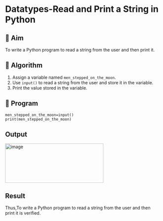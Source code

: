 # Datatypes-Read and Print a String in Python

## 🎯 Aim
To write a Python program to read a string from the user and then print it.

## 🧠 Algorithm
1. Assign a variable named `men_stepped_on_the_moon`.
2. Use `input()` to read a string from the user and store it in the variable.
3. Print the value stored in the variable.

## 🧾 Program
```
men_stepped_on_the_moon=input()
print(men_stepped_on_the_moon)
```

## Output
<img width="318" height="127" alt="image" src="https://github.com/user-attachments/assets/d8e18e5c-0fe5-4806-9565-cb417630ce1f" />


## Result
Thus,To write a Python program to read a string from the user and then print it is verified.
